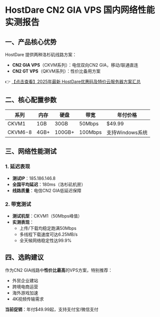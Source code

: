 # HostDare CN2 GIA VPS 国内网络性能实测报告

## 一、产品核心优势
HostDare 提供两种洛杉矶线路方案：
- **CN2 GIA VPS**（CKVM系列）：电信双向CN2 GIA，移动/联通直连
- **CN2 GT VPS**（QKVM系列）：性价比备用方案

👉 [【点击查看】2025年最新 HostDare优惠码及特价云服务器方案汇总](https://bit.ly/hostdare)

## 二、核心配置参数
| 系列 | 内存 | 硬盘 | 带宽 | 年付价格 |
|------|------|------|------|---------|
| CKVM1 | 1GB | 30GB | 50Mbps | $49.99 |
| CKVM6-8 | 4GB+ | 100GB+ | 100Mbps | 支持Windows系统 |

## 三、网络性能测试
### 1. 延迟表现
- **测试IP**：185.186.146.8
- **全国平均延迟**：180ms（洛杉矶机房）
- **线路质量**：电信CN2 GIA低延迟保障

### 2. 带宽测试
- **测试机型**：CKVM1（50Mbps峰值）
- **实测表现**：
  - 上传/下载均稳定跑满50Mbps
  - 多线程下载速度可达6.25MB/s
  - 全天候网络稳定性达99.9%

## 四、选购建议
作为CN2 GIA线路中**性价比最高**的VPS方案，特别推荐：
- 外贸企业建站
- 跨境电商运营
- 海外游戏加速
- 4K视频传输需求

**当前促销**：年付$49.99起，支持支付宝/微信支付